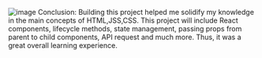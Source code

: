 ![image](https://github.com/kavya940/You-Tube-clone/assets/173346807/6889366c-256e-4bd2-9cbe-f33023ead202)
Conclusion: 
Building this project helped me solidify my knowledge in the main concepts of HTML,JSS,CSS. This project will include React components, lifecycle methods, state management, passing props from parent to child components, API request and much more.
Thus, it was a great overall learning experience. 

